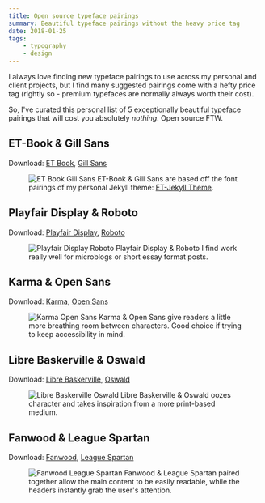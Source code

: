 ```yaml
---
title: Open source typeface pairings
summary: Beautiful typeface pairings without the heavy price tag
date: 2018-01-25
tags:
    - typography
    - design
---
```


I always love finding new typeface pairings to use across my personal and client projects, but I find many suggested pairings come with a hefty price tag (rightly so - premium typefaces are normally always worth their cost).

So, I've curated this personal list of 5 exceptionally beautiful typeface pairings that will cost you absolutely <i>nothing</i>. Open source FTW.

## ET-Book &amp; Gill Sans

Download: <a href="https://github.com/edwardtufte/et-book">ET Book</a>, <a href="https://www.wfonts.com/font/gill-sans-std">Gill Sans</a>

<figure>
    <img src="https://bradleytaunt.com/static/images/articles/et-book-gill-sans.png" alt="ET Book Gill Sans">
    <span class="marginnote">ET-Book &amp; Gill Sans are based off the font pairings of my personal Jekyll theme: <a href="https://bradleytaunt.com/et-jekyll-theme/">ET-Jekyll Theme</a>.</span>
</figure>

## Playfair Display &amp; Roboto

Download: <a href="https://fonts.google.com/specimen/Playfair+Display">Playfair Display</a>, <a href="https://fonts.google.com/specimen/Roboto">Roboto</a>

<figure>
    <img src="https://bradleytaunt.com/static/images/articles/playfair-roboto.png" alt="Playfair Display Roboto">
    <span class="marginnote">Playfair Display &amp; Roboto I find work really well for microblogs or short essay format posts.</span>
</figure>

## Karma &amp; Open Sans

Download: <a href="https://fonts.google.com/specimen/Karma">Karma</a>, <a href="https://fonts.google.com/specimen/Open+Sans">Open Sans</a>

<figure>
    <img src="https://bradleytaunt.com/static/images/articles/karma-open-sans.png" alt="Karma Open Sans">
    <span class="marginnote">Karma &amp; Open Sans give readers a little more breathing room between characters. Good choice if trying to keep accessibility in mind.</span>
</figure>

## Libre Baskerville &amp; Oswald

Download: <a href="https://fonts.google.com/specimen/Libre+Baskerville">Libre Baskerville</a>, <a href="https://fonts.google.com/specimen/Oswald">Oswald</a>

<figure>
    <img src="https://bradleytaunt.com/static/images/articles/libre-oswald.png" alt="Libre Baskerville Oswald">
    <span class="marginnote">Libre Baskerville &amp; Oswald oozes character and takes inspiration from a more print-based medium.</span>
</figure>

## Fanwood &amp; League Spartan

Download: <a href="https://www.theleagueofmoveabletype.com/fanwood">Fanwood</a>, <a href="https://www.theleagueofmoveabletype.com/league-spartan">League Spartan</a>

<figure>
    <img src="https://bradleytaunt.com/static/images/articles/fanwood-league.png" alt="Fanwood League Spartan">
    <span class="marginnote">Fanwood &amp; League Spartan paired together allow the main content to be easily readable, while the headers instantly grab the user's attention.</span>
</figure>
